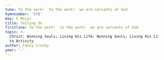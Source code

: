 ```yaml
---
tune: To the work!  to the work!  we are servants of God
hymnnumber: '576'
key: F Major
title: Toiling On
firstline: To the work!  to the work!  we are servants of God
topic: >-
  Christ: Winning Souls; Living His Life: Winning Souls; Living His Life: Call
  to Activity
author: Fanny Crosby
year: '-'
---
```

